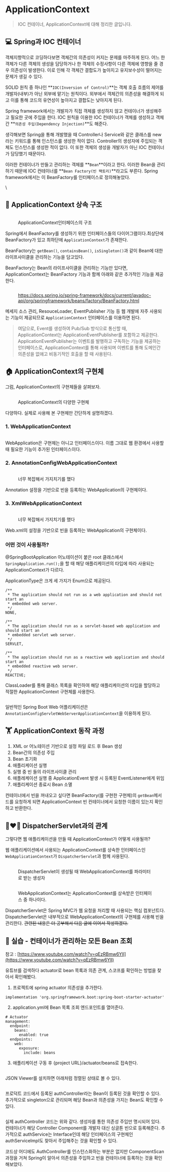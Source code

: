 # ApplicationContext

> IOC 컨테이너, ApplicationContext에 대해 정리한 글입니다.

## 💻 Spring과 IOC 컨테이너

객체지향적으로 코딩하다보면 객체간의 의존성이 커지는 문제를 마주하게 된다. 어느 한 객체가 다른 객체의 생성을 담당하거나 한 객체의 수정사항이 다른 객체에 영향을 줄 경우 의존성이 발생한다. 이로 인해 각 객체간 결합도가 높아지고 유지보수성이 떨어지는 문제가 생길 수 있다.



SOLID 원칙 중 하나인 **`IOC(Inversion of Control)`**는 객체 호출 흐름의 제어를 개발자(내부)가 아닌 외부에 맡기는 원칙이다. 외부에서 객체간의 의존성을 해결하게 되고 이를 통해 코드의 유연성이 높아지고 결합도는 낮아지게 된다.



Spring framework에서는 개발자가 직접 객체를 생성하지 않고 컨테이너가 생성해주고 필요한 곳에 주입을 한다. IOC 원칙을 이용한 IOC 컨테이너가 객체를 생성하고 객체간 **`의존성 주입(Dependency Injection)`**도 해준다.



생각해보면 Spring을 통해 개발했을 때 Controller나 Service와 같은 클래스를 new라는 키워드를 통해 인스턴스를 생성한 적이 없다. Controller의 생성자에 주입되는 객체도 인스턴스를 생성한 적이 없다. 이 또한 객체의 생성을 개발자가 아닌 IOC 컨테이너가 담당했기 때문이다.



이러한 컨테이너가 만들고 관리하는 객체를 **`Bean`**이라고 한다. 이러한 Bean을 관리하기 때문에 IOC 컨테이너를 **`Bean Factory(빈 팩토리)`**라고도 부른다. Spring framework에서는 이 BeanFactory를 인터페이스로 정의해놓았다.

\


## 🌲 ApplicationContext 상속 구조

<figure><img src="../../.gitbook/assets/image (1) (1) (1) (1) (1) (1).png" alt=""><figcaption><p>ApplicationContext인터페이스의 구조</p></figcaption></figure>

Spring에서 BeanFactory를 생성하기 위한 인터페이스들의 다이어그램이다.최상단에 BeanFactory가 있고 최하단에 `ApplicationContext`가 존재한다.



BeanFactory는 `getBean()`, `containsBean()`, `isSingleton()`과 같이 Bean에 대한 라이프사이클을 관리하는 기능을 담고있다.



BeanFactory는 Bean의 라이프사이클을 관리하는 기능만 있다면, ApplicationContext는 BeanFactory 기능과 함께 아래와 같은 추가적인 기능을 제공한다.&#x20;

<figure><img src="../../.gitbook/assets/image (3) (1) (1) (1).png" alt=""><figcaption><p><a href="https://docs.spring.io/spring-framework/docs/current/javadoc-api/org/springframework/beans/factory/BeanFactory.html">https://docs.spring.io/spring-framework/docs/current/javadoc-api/org/springframework/beans/factory/BeanFactory.html</a></p></figcaption></figure>



메세지 소스 관리, ResouceLoader, EventPublisher 기능 등 웹 개발에 자주 사용되는 기능이 제공되므로  `ApplicationContext` 인터페이스를 이용하면 된다.



> 여담으로, Event를 생성하여 Pub/Sub 방식으로 통신할 때, ApplicationContext는 ApplicationEventPublisher를 포함하고 제공한다. ApplicationEventPublisher는 이벤트를 발행하고 구독하는 기능을 제공하는 인터페이스로, ApplicationContext를 통해 사용되며 이벤트를 통해 도메인간 의존성을 없애고 비동기적인 호출을 할 때 사용된다.





## 🏠 ApplicationContext의 구현체

그럼, ApplicationContext의 구현체들을 살펴보자.

<figure><img src="../../.gitbook/assets/image (1) (1) (1) (1) (1) (1) (1).png" alt=""><figcaption><p>ApplicationContext의 다양한 구현체</p></figcaption></figure>

다양하다. 실제로 사용해 본 구현체만 간단하게 설명하겠다.



### 1. WebApplicationContext

<figure><img src="../../.gitbook/assets/image (10) (1).png" alt=""><figcaption></figcaption></figure>

WebApplication은 구현체는 아니고 인터페이스이다. 이름 그대로 웹 환경에서 사용할 때 필요한 기능이 추가된 인터페이스이다.



### 2. AnnotationConfigWebApplicationContext&#x20;

<figure><img src="../../.gitbook/assets/image (11) (1).png" alt=""><figcaption><p>너무 복잡해서 가지치기를 했다</p></figcaption></figure>

Annotation 설정을 기반으로 빈을 등록하는 WebApplication의 구현체이다.



### 3. XmlWebApplicationContext

<figure><img src="../../.gitbook/assets/image (12) (1).png" alt=""><figcaption><p>너무 복잡해서 가지치기를 했다</p></figcaption></figure>

Web.xml의 설정을 기반으로 빈을 등록하는 WebApplication의 구현체이다.





### 어떤 것이 사용될까?

@SpringBootApplication 어노테이션이 붙은 root 클래스에서 `SpringApplication.run();`을 할 때 해당 애플리케이션의 타입에 따라 사용되는 ApplicationContext가 다르다.



ApplicationType은 크게 세 가지가 Enum으로 제공된다.

```
/**
 * The application should not run as a web application and should not start an
 * embedded web server.
 */
NONE,

/**
 * The application should run as a servlet-based web application and should start an
 * embedded servlet web server.
 */
SERVLET,

/**
 * The application should run as a reactive web application and should start an
 * embedded reactive web server.
 */
REACTIVE;
```



ClassLoader를 통해 클래스 목록을 확인하여 해당 애플리케이션의 타입을 할당하고 적절한 ApplicationContext 구현체를 사용한다.

<figure><img src="../../.gitbook/assets/image (13).png" alt=""><figcaption></figcaption></figure>

일반적인 Spring Boot Web 어플리케이션은 `AnnotationConfigServletWebServerApplicationContext`을 이용하게 된다.&#x20;





## 🏋️ ApplicationContext 동작 과정

1. XML or 어노테이션 기반으로 설정 파일 로드 후 Bean 생성
2. Bean간의 의존성 주입
3. Bean 초기화
4. 애플리케이션 실행
5. 실행 중 빈 들의 라이프사이클 관리
6. 애플레케이션 실행 중 ApplicationEvent 발생 시 등록된 EventListener에게 위임
7. 애플리케이션 종료시 Bean 소멸



컨테이너에서 빈을 꺼내오고 싶다면 BeanFactory(를 구현한 구현체)의 `getBean`메서드를 요청하게 되면 ApplicationContext 빈 컨테이너에서 요청한 이름이 있는지 확인하고 반환한다.&#x20;



## 👩‍❤️‍👨 DispatcherServlet과의 관계

그렇다면 웹 애플리케이션을 만들 때 ApplicationContext가 어떻게 사용될까?



웹 애플리케이션에서 사용되는 ApplicationContext를 상속한 인터페이스인 `WebApplicationContext`가 `DispatcherServlet`과 함께 사용된다.

<figure><img src="../../.gitbook/assets/image (9) (1).png" alt=""><figcaption><p>DispatcherServlet이 생성될 때 WebApplicationContext를 파라미터로 받는 생성자</p></figcaption></figure>



<figure><img src="../../.gitbook/assets/image (2) (1) (1) (1).png" alt=""><figcaption><p>WebApplicationContext는 ApplicationContext를 상속받은 인터페이스 중 하나이다.</p></figcaption></figure>



DispatcherServlet은 Spring MVC가 웹 요청을 처리할 때 사용되는 핵심 컴포넌트다. DispatcherServlet은 내부적으로 WebApplicationContext의 구현체를 사용해 빈을 관리한다. ~~관련된 내용은 더 공부해서 다음 글에 이어서 작성하겠다.~~



## 🚀 실습 - 컨테이너가 관리하는 모든 Bean 조회

참고 : [https://www.youtube.com/watch?v=qEzRBmw6YlI](https://www.youtube.com/watch?v=qEzRBmw6YlI)



유튜브를 검색하다 actuator로 bean 목록과 의존 관계, 스코프를 확인하는 방법을 찾아서 확인해봤다.



1. 프로젝트에 spring actuator 의존성을 추가한다.

```
implementation 'org.springframework.boot:spring-boot-starter-actuator'
```



2. application.yml에 Bean 목록 조회 엔드포인트를 열어준다.

```
# Actuator
management:
  endpoint:
    beans:
      enabled: true
  endpoints:
    web:
      exposure:
        include: beans
```



3. 애플리케이션 구동 후 {project URL}/actuator/beans로 접속한다.

<figure><img src="../../.gitbook/assets/image (4) (1) (1).png" alt=""><figcaption></figcaption></figure>



JSON Viewer를 설치하면 아래처럼 정렬된 상태로 볼 수 있다.

<figure><img src="../../.gitbook/assets/image (7) (1) (1).png" alt=""><figcaption></figcaption></figure>

프로덕트 코드에서 등록된 authController라는 Bean이 등록된 것을 확인할 수 있다. 추가적으로 singleton으로 관리되며 해당 Bean과 의존성을 가지는 Bean도 확인할 수 있다.



<figure><img src="../../.gitbook/assets/image (8) (1) (1).png" alt=""><figcaption></figcaption></figure>

실제 authController 코드는 위와 같다. 생성자를 통한 의존성 주입만 명시되어 있다. 컨테이너가 해당 Controller Component를 개발자 대신 싱글톤 빈으로 등록해준다. 추가적으로 authService는 Interface인데 해당 인터페이스의 구현체인 authServiceImpl도 찾아서 주입해주는 것을 확인할 수 있다.



코드상 어디에도 AuthController를 인스턴스화하는 부분은 없지만 ComponentScan 과정을 거쳐 Spring이 알아서 의존성을 주입하고 빈을 컨테이너에 등록하는 것을 확인해보았다.





